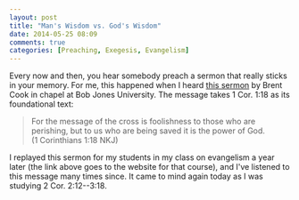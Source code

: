 ```yaml
---
layout: post
title: "Man's Wisdom vs. God's Wisdom"
date: 2014-05-25 08:09
comments: true
categories: [Preaching, Exegesis, Evangelism]
---
```


Every now and then, you hear somebody preach a sermon that really sticks in your memory. For me, this happened when I heard [this sermon][sermon] by Brent Cook in chapel at Bob Jones University. The message takes 1 Cor. 1:18 as its foundational text:

> For the message of the cross is foolishness to those who are
> perishing, but to us who are being saved it is the power of God.
> (1 Corinthians 1:18 NKJ)

I replayed this sermon for my students in my class on evangelism a year later (the link above goes to the website for that course), and I've listened to this message many times since. It came to mind again today as I was studying 2 Cor. 2:12--3:18.

[sermon]: http://blogs.duncanjohnson.ca/pr103-2012/media/sermon-mans-wisdom-vs-gods-wisdom/